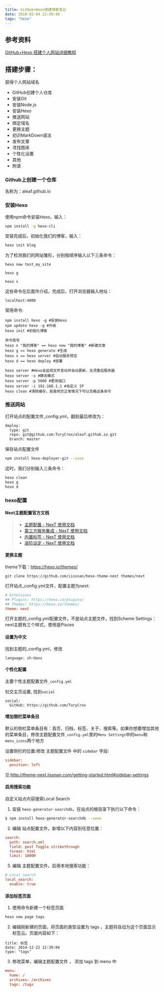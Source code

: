 ```yaml
---
title: GitHub+Hexo搭建博客笔记
date: 2018-03-04 22:50:40
tags: "hexo"
---
```


## 参考资料

[GitHub+Hexo 搭建个人网站详细教程](https://zhuanlan.zhihu.com/p/26625249?utm_source=com.evernote&utm_medium=social)

## 搭建步骤：
获得个人网站域名
- GitHub创建个人仓库
- 安装Git
- 安装Node.js
- 安装Hexo
- 推送网站
- 绑定域名
- 更换主题
- 初识MarkDown语法
- 发布文章
- 寻找图床
- 个性化设置
- 其他
- 附录

### Github上创建一个仓库
名称为：aleaf.github.io


### 安装Hexo

使用npm命令安装Hexo，输入：
```bash
npm install -g hexo-cli 
```
安装完成后，初始化我们的博客，输入：
```bash
hexo init blog
```

为了检测我们的网站雏形，分别按顺序输入以下三条命令：

```
hexo new test_my_site

hexo g

hexo s
```

这些命令在后面作介绍，完成后，打开浏览器输入地址：
```
localhost:4000
```

常用命令:
```
npm install hexo -g #安装Hexo
npm update hexo -g #升级 
hexo init #初始化博客

命令简写
hexo n "我的博客" == hexo new "我的博客" #新建文章
hexo g == hexo generate #生成
hexo s == hexo server #启动服务预览
hexo d == hexo deploy #部署

hexo server #Hexo会监视文件变动并自动更新，无须重启服务器
hexo server -s #静态模式
hexo server -p 5000 #更改端口
hexo server -i 192.168.1.1 #自定义 IP
hexo clean #清除缓存，若是网页正常情况下可以忽略这条命令
```

### 推送网站
打开站点的配置文件_config.yml，翻到最后修改为：

```bash
deploy:
  type: git
  repo: git@github.com:ToryCrox/aleaf.github.io.git
  branch: master
```

保存站点配置文件

```bash
npm install hexo-deployer-git --save
```

这时，我们分别输入三条命令：

```bash
hexo clean 
hexo g 
hexo d
```

### hexo配置

#### Next主题配置官方文档

> - [主题配置 - NexT 使用文档](http://theme-next.iissnan.com/theme-settings.html)  
> - [第三方服务集成 - NexT 使用文档](http://theme-next.iissnan.com/third-party-services.html)  
> - [内置标签 - NexT 使用文档](http://theme-next.iissnan.com/tag-plugins.html)  
> - [进阶设定 - NexT 使用文档](eme-next.iissnan.com/advanced-settings.html)

#### 更换主题
theme下载：https://hexo.io/themes/

```
git clone https://github.com/iissnan/hexo-theme-next themes/next
```

打开站点_config.yml文件，配置主题为next:

```ini
# Extensions
## Plugins: https://hexo.io/plugins/
## Themes: https://hexo.io/themes/
theme: next
```

打开主题的_config.yml配置文件，不是站点主题文件，找到Scheme Settings：
next主题有三个样式，使用是Pisces

#### 设置为中文
找到主题的_config.yml，修改

```
language: zh-Hans
```

#### 个性化配置

主要个性主题配置文件`_config.yml`

社交主页设置, 找到`social`
```
social:
  GitHub: https://github.com/ToryCrox
```

#### 增加侧栏菜单条目

默认的侧栏菜单条目有：首页、归档、标签、关于、搜索等。如果你想要增加其他的菜单条目，修改主题配置文件`_config.yml`里的`Menu Settings`中的`menu`和`menu_icons`两个地方

设置侧栏的位置:修改 主题配置文件 中的 `sidebar` 字段:
```ini
sidebar:
  position: left
```
见:http://theme-next.iissnan.com/getting-started.html#sidebar-settings

#### 启用搜索功能
自定义站点内容搜索Local Search

1. 安装 `hexo-generator-searchdb`，在站点的根目录下执行以下命令：
```bash
$ npm install hexo-generator-searchdb --save
```

2. 编辑 站点配置文件，新增以下内容到任意位置：
```ini
search:
  path: search.xml
  field: post Toggle strikethrough
  format: html
  limit: 10000
```

3. 编辑 主题配置文件，启用本地搜索功能：
```ini
# Local search
local_search:
  enable: true
```

#### 添加标签页面

1. 使用命令新建一个标签页面
```bash
hexo new page tags
```

2. 编辑刚新建的页面，将页面的类型设置为 tags ，主题将自动为这个页面显示标签云。页面内容如下：
```
title: 标签
date: 2014-12-22 12:39:04
type: "tags"
```

3. 修改菜单，编辑主题配置文件 ， 添加 tags 到 menu 中
```ini
menu:
  home: /
  archives: /archives
  tags: /tags
```

